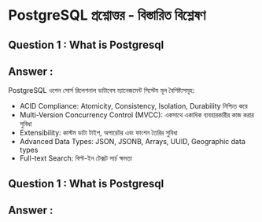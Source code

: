 # PostgreSQL প্রশ্নোত্তর - বিস্তারিত বিশ্লেষণ

## Question 1 : What is Postgresql 
## Answer :
PostgreSQL ওপেন সোর্স রিলেশনাল ডাটাবেস ম্যানেজমেন্ট সিস্টেম
মূল বৈশিষ্ট্যসমূহ:

- ACID Compliance: Atomicity, Consistency, Isolation, Durability নিশ্চিত করে
- Multi-Version Concurrency Control (MVCC): একসাথে একাধিক ব্যবহারকারীর কাজ করার সুবিধা
- Extensibility: কাস্টম ডাটা টাইপ, অপারেটর এবং ফাংশন তৈরির সুবিধা
- Advanced Data Types: JSON, JSONB, Arrays, UUID, Geographic data types
- Full-text Search: বিল্ট-ইন টেক্সট সার্চ ক্ষমতা



## Question 1 : What is Postgresql 
## Answer :